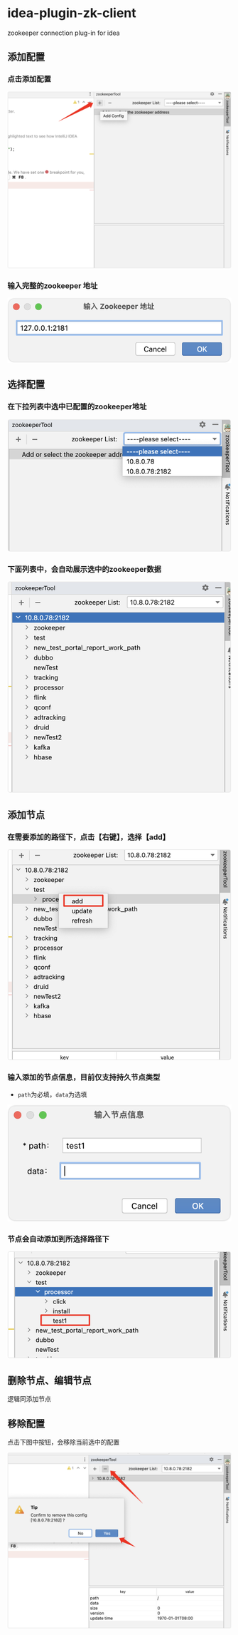 # idea-plugin-zk-client
zookeeper connection plug-in for idea

## 添加配置

### 点击添加配置

![image-20240103115507264](./README.assets/image-20240103115507264.png)

### 输入完整的zookeeper 地址

![image-20240103115621238](./README.assets/image-20240103115621238.png)

## 选择配置

### 在下拉列表中选中已配置的zookeeper地址

![image-20240103115653892](./README.assets/image-20240103115653892.png)

### 下面列表中，会自动展示选中的zookeeper数据

![image-20240103115736261](./README.assets/image-20240103115736261.png)

## 添加节点

### 在需要添加的路径下，点击【右键】，选择【add】

![image-20240103115836129](./README.assets/image-20240103115836129.png)

### 输入添加的节点信息，目前仅支持持久节点类型

- `path`为必填，`data`为选填

![image-20240103115927328](./README.assets/image-20240103115927328.png)

### 节点会自动添加到所选择路径下

![image-20240103120047978](./README.assets/image-20240103120047978.png)

## 删除节点、编辑节点

逻辑同添加节点

## 移除配置

点击下图中按钮，会移除当前选中的配置

![image-20240103141150971](./README.assets/image-20240103141150971.png)
